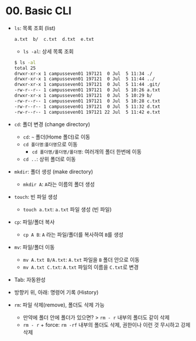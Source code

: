 # 00. Basic CLI

- `ls`: 목록 조회 (list)

  ```bash
  a.txt  b/  c.txt  d.txt  e.txt
  ```

  - `ls -al`: 상세 목록 조회

  ```bash
  $ ls -al
  total 25
  drwxr-xr-x 1 campusseven01 197121  0 Jul  5 11:34 ./
  drwxr-xr-x 1 campusseven01 197121  0 Jul  5 11:44 ../
  drwxr-xr-x 1 campusseven01 197121  0 Jul  5 11:44 .git/
  -rw-r--r-- 1 campusseven01 197121  0 Jul  5 10:26 a.txt
  drwxr-xr-x 1 campusseven01 197121  0 Jul  5 10:29 b/
  -rw-r--r-- 1 campusseven01 197121  0 Jul  5 10:28 c.txt
  -rw-r--r-- 1 campusseven01 197121  0 Jul  5 11:32 d.txt
  -rw-r--r-- 1 campusseven01 197121 22 Jul  5 11:42 e.txt
  ```

- `cd`: 폴더 변경 (change directory)
  - `cd`: `~` 폴더(Home 폴더)로 이동
  - `cd 폴더명`:`폴더명`으로 이동
    - `cd 폴더명/폴더명/폴더명`: 여러개의 폴더 한번에 이동
  - `cd ..`: 상위 폴더로 이동
  
- `mkdir`: 폴더 생성 (make directory)
  - `mkdir A`: `A`라는 이름의 폴더 생성
  
- `touch`: 빈 파일 생성
  - `touch a.txt`: `a.txt` 파일 생성 (빈 파일)
  
- `cp`: 파일/폴더 복사
  - `cp A B`: `A` 라는 파일/폴더를 복사하여 `B`를 생성
  
- `mv`: 파일/폴더 이동

  - `mv A.txt B/A.txt`: `A.txt` 파일을 `B` 폴더 안으로 이동
  - `mv A.txt C.txt`: `A.txt` 파일의 이름을 `C.txt`로 변경

- Tab: 자동완성

- 방향키 위, 아래: 명령어 기록 (History)

- `rm`: 파일 삭제(remove), 폴더도 삭제 가능

  - 만약에 폴더 안에 폴더가 있으면? > `rm - r` 내부의 폴더도 같이 삭제
  - `rm - r` + force: `rm -rf` 내부의 폴더도 삭제, 권한이나 이런 것 무시하고 강제 삭제 